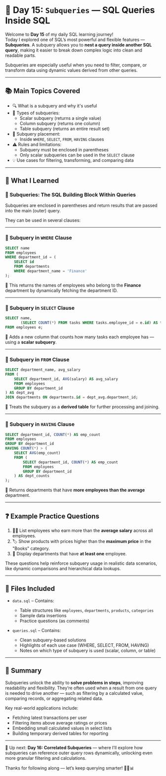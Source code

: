 # 🧠 Day 15: `Subqueries` — SQL Queries Inside SQL

Welcome to **Day 15** of my daily SQL learning journey!  
Today I explored one of SQL’s most powerful and flexible features — **Subqueries**. A subquery allows you to **nest a query inside another SQL query**, making it easier to break down complex logic into clean and readable parts.

Subqueries are especially useful when you need to filter, compare, or transform data using dynamic values derived from other queries.

---

## 📚 Main Topics Covered

- 🔍 What is a subquery and why it's useful
- 🧱 Types of subqueries:
  - Scalar subquery (returns a single value)
  - Column subquery (returns one column)
  - Table subquery (returns an entire result set)
- 🧾 Subquery placement:
  - Inside `WHERE`, `SELECT`, `FROM`, `HAVING` clauses
- ⚠️ Rules and limitations:
  - Subquery must be enclosed in parentheses
  - Only scalar subqueries can be used in the `SELECT` clause
- 💡 Use cases for filtering, transforming, and comparing data

---

## 📖 What I Learned

### 🔹 Subqueries: The SQL Building Block Within Queries

Subqueries are enclosed in parentheses and return results that are passed into the main (outer) query.

They can be used in several clauses:

---

### 🔸 Subquery in `WHERE` Clause

```sql
SELECT name
FROM employees
WHERE department_id = (
    SELECT id
    FROM departments
    WHERE department_name = 'Finance'
);
````

🎯 This returns the names of employees who belong to the **Finance** department by dynamically fetching the department ID.

---

### 🔸 Subquery in `SELECT` Clause

```sql
SELECT name,
       (SELECT COUNT(*) FROM tasks WHERE tasks.employee_id = e.id) AS task_count
FROM employees e;
```

🎯 Adds a new column that counts how many tasks each employee has — using a **scalar subquery**.

---

### 🔸 Subquery in `FROM` Clause

```sql
SELECT department_name, avg_salary
FROM (
    SELECT department_id, AVG(salary) AS avg_salary
    FROM employees
    GROUP BY department_id
) AS dept_avg
JOIN departments ON departments.id = dept_avg.department_id;
```

🎯 Treats the subquery as a **derived table** for further processing and joining.

---

### 🔸 Subquery in `HAVING` Clause

```sql
SELECT department_id, COUNT(*) AS emp_count
FROM employees
GROUP BY department_id
HAVING COUNT(*) > (
    SELECT AVG(emp_count)
    FROM (
        SELECT department_id, COUNT(*) AS emp_count
        FROM employees
        GROUP BY department_id
    ) AS dept_counts
);
```

🎯 Returns departments that have **more employees than the average** department.

---

## ❓ Example Practice Questions

1. 🧑‍💼 List employees who earn more than the **average salary** across all employees.
2. 🏷️ Show products with prices higher than the **maximum price** in the "Books" category.
3. 🏢 Display departments that have **at least one** employee.

These questions help reinforce subquery usage in realistic data scenarios, like dynamic comparisons and hierarchical data lookups.

---

## 📂 Files Included

* `data.sql` – Contains:

  * Table structures like `employees`, `departments`, `products`, `categories`
  * Sample data insertions
  * Practice questions (as comments)

* `queries.sql` – Contains:

  * Clean subquery-based solutions
  * Highlights of each use case (WHERE, SELECT, FROM, HAVING)
  * Notes on which type of subquery is used (scalar, column, or table)

---

## 📝 Summary

Subqueries unlock the ability to **solve problems in steps**, improving readability and flexibility. They’re often used when a result from one query is needed to drive another — such as filtering by a calculated value, comparing records, or aggregating related data.

Key real-world applications include:

* Fetching latest transactions per user
* Filtering items above average ratings or prices
* Embedding small calculated values in select lists
* Building temporary derived tables for reporting

---

📅 Up next: **Day 16: Correlated Subqueries** — where I’ll explore how subqueries can reference outer query rows dynamically, unlocking even more granular filtering and calculations.

Thanks for following along — let’s keep querying smarter! 🧑‍💻📊
